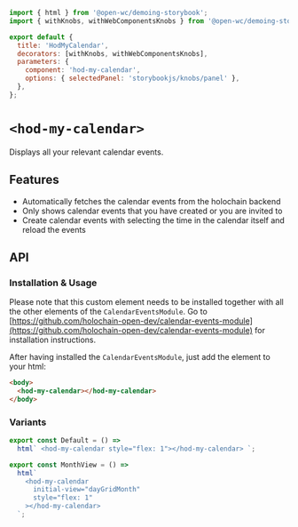 ```js script
import { html } from '@open-wc/demoing-storybook';
import { withKnobs, withWebComponentsKnobs } from '@open-wc/demoing-storybook';

export default {
  title: 'HodMyCalendar',
  decorators: [withKnobs, withWebComponentsKnobs],
  parameters: {
    component: 'hod-my-calendar',
    options: { selectedPanel: 'storybookjs/knobs/panel' },
  },
};
```

# `<hod-my-calendar>`

Displays all your relevant calendar events.

## Features

- Automatically fetches the calendar events from the holochain backend
- Only shows calendar events that you have created or you are invited to
- Create calendar events with selecting the time in the calendar itself and reload the events

## API

<sb-props of="hod-my-calendar"></sb-props>

### Installation & Usage

Please note that this custom element needs to be installed together with all the other elements of the `CalendarEventsModule`. Go to [https://github.com/holochain-open-dev/calendar-events-module](https://github.com/holochain-open-dev/calendar-events-module) for installation instructions.

After having installed the `CalendarEventsModule`, just add the element to your html:

```html
<body>
  <hod-my-calendar></hod-my-calendar>
</body>
```

### Variants

```js preview-story
export const Default = () =>
  html` <hod-my-calendar style="flex: 1"></hod-my-calendar> `;
```

```js preview-story
export const MonthView = () =>
  html`
    <hod-my-calendar
      initial-view="dayGridMonth"
      style="flex: 1"
    ></hod-my-calendar>
  `;
```
